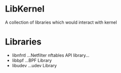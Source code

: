 # LibKernel
A collection of libraries which would interact with kernel

# Libraries
* libnfntl
  ...Netfilter nftables API library...
* libbpf
  ...BPF Library
* libudev
  ...udev Library
